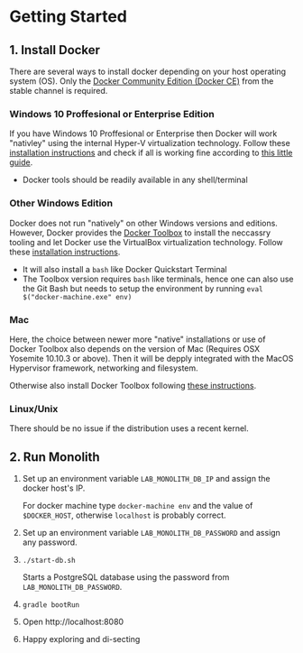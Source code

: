 # Getting Started

## 1. Install Docker

There are several ways to install docker depending on your host operating system (OS).
Only the [Docker Community Edition (Docker CE)](https://www.docker.com/community-edition) from the stable channel is required.

### Windows 10 Proffesional or Enterprise Edition

If you have Windows 10 Proffesional or Enterprise then Docker will work "nativley" using the internal Hyper-V virtualization technology.
Follow these [installation instructions](https://store.docker.com/editions/community/docker-ce-desktop-windows?tab=description)
and check if all is working fine according to [this little guide](https://docs.docker.com/docker-for-windows/).

* Docker tools should be readily available in any shell/terminal

### Other Windows Edition

Docker does not run "natively" on other Windows versions and editions.
However, Docker provides the [Docker Toolbox](https://docs.docker.com/toolbox/overview/) to install the neccassry tooling and
let Docker use the VirtualBox virtualization technology. Follow these [installation instructions](https://docs.docker.com/toolbox/toolbox_install_windows/).

* It will also install a `bash` like Docker Quickstart Terminal
* The Toolbox version requires `bash` like terminals, hence one can also use the Git Bash but needs to setup the environment by running `eval $("docker-machine.exe" env)`

### Mac

Here, the choice between newer more "native" installations or use of Docker Toolbox also depends on the version of Mac (Requires OSX Yosemite 10.10.3 or above).
Then it will be depply integrated with the MacOS Hypervisor framework, networking and filesystem.

Otherwise also install Docker Toolbox following [these instructions](https://docs.docker.com/toolbox/toolbox_install_mac/).

### Linux/Unix

There should be no issue if the distribution uses a recent kernel.

## 2. Run Monolith

1.  Set up an environment variable `LAB_MONOLITH_DB_IP` and assign the docker host's IP.

    For docker machine type `docker-machine env` and the value of `$DOCKER_HOST`,
    otherwise `localhost` is probably correct.

2.  Set up an environment variable `LAB_MONOLITH_DB_PASSWORD` and assign any password.

3.  `./start-db.sh`

    Starts a PostgreSQL database using the password from `LAB_MONOLITH_DB_PASSWORD`.

4.  `gradle bootRun`
5.  Open http://localhost:8080
6. Happy exploring and di-secting
